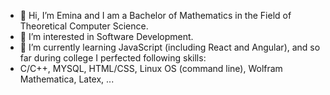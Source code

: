 - 👋 Hi, I’m Emina and I am a Bachelor of Mathematics in the Field of Theoretical Computer Science.
- 👀 I’m interested in Software Development.
- 🌱 I’m currently learning JavaScript (including React and Angular), and so far during college I perfected following skills:
-  C/C++, MYSQL, HTML/CSS, Linux OS (command line), Wolfram Mathematica, Latex, ...

